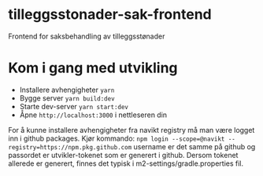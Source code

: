 # tilleggsstonader-sak-frontend
Frontend for saksbehandling av tilleggsstønader

# Kom i gang med utvikling

* Installere avhengigheter `yarn`
* Bygge server `yarn build:dev`
* Starte dev-server `yarn start:dev`
* Åpne `http://localhost:3000` i nettleseren din

For å kunne installere avhengigheter fra navikt registry må man være logget inn i github packages. Kjør kommando:
`npm login --scope=@navikt --registry=https://npm.pkg.github.com`
username er det samme på github og passordet er utvikler-tokenet som er generert i github.
Dersom tokenet allerede er generert, finnes det typisk i m2-settings/gradle.properties fil.